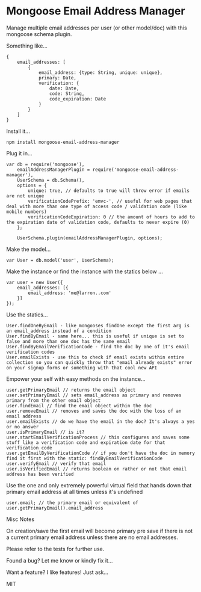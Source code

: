 # Mongoose Email Address Manager #

Manage multiple email addresses per user (or other model/doc) with this mongoose schema plugin.

Something like...

    {
        email_addresses: [
            {
                email_address: {type: String, unique: unique},
                primary: Date,
                verification: {
                    date: Date,
                    code: String,
                    code_expiration: Date
                }
            }
        ]
    }

Install it...

    npm install mongoose-email-address-manager

Plug it in...

    var db = require('mongoose'),
        emailAddressManagerPlugin = require('mongoose-email-address-manager'),
        UserSchema = db.Schema(),
        options = {
            unique: true, // defaults to true will throw error if emails are not unique
            verificationCodePrefix: 'emvc-', // useful for web pages that deal with more than one type of access code / validation code (like mobile numbers)
            verificationCodeExpiration: 0 // the amount of hours to add to the expiration date of validation code, defaults to never expire (0)
        };

        UserSchema.plugin(emailAddressManagerPlugin, options);

Make the model...

    var User = db.model('user', UserSchema);

Make the instance or find the instance with the statics below ...

    var user = new User({
        email_addresses: [{
            email_address: 'me@larron..com'
        }]
    });

Use the statics...

    User.findOneByEmail - like mongooses findOne except the first arg is an email_address instead of a condition
    User.findByEmail - same here... this is useful if unique is set to false and more than one doc has the same email
    User.findByEmailVerificationCode - find the doc by one of it's email verification codes
    User.emailExists - use this to check if email exists within entire collection so you can quickly throw that "email already exists" error on your signup forms or something with that cool new API

Empower your self with easy methods on the instance...

    user.getPrimaryEmail // returns the email object
    user.setPrimaryEmail // sets email_address as primary and removes primary from the other email object
    user.findEmail // find the email object within the doc
    user.removeEmail // removes and saves the doc with the loss of an email address
    user.emailExists // do we have the email in the doc? It's always a yes or no answer
    user.isPrimaryEmail // is it?
    user.startEmailVerificationProcess // this configures and saves some stuff like a verification code and expiration date for that verification code
    user.getEmailByVerificationCode // if you don't have the doc in memory find it first with the static: findByEmailVerificationCode
    user.verifyEmail // verify that email
    user.isVerifiedEmail // returns boolean on rather or not that email address has been verified

Use the one and only extremely powerful virtual field that hands down that primary email address at all times unless it's undefined

    user.email; // the primary email or equivalent of user.getPrimaryEmail().email_address

Misc Notes

On creation/save the first email will become primary pre save if there is not a current primary email address unless there are no email addresses.

Please refer to the tests for further use.

Found a bug? Let me know or kindly fix it...

Want a feature? I like features! Just ask...

MIT
